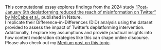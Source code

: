 This computational essay explores findings from the 2024 study [“Post-January 6th deplatforming reduced the reach of misinformation on Twitter” by McCabe et al.](https://www.nature.com/articles/s41586-024-07524-8), published in Nature. <br>
I replicate their Difference-in-Differences (DiD) analysis using the dataset provided to assess the impact of Twitter’s deplatforming intervention.
Additionally, I explore key assumptions and provide practical insights into how content moderation strategies like this can shape online discourse. <br>
Please also check out my [Medium post on this topic](https://medium.com/@sangmin.lee.ir/evaluating-the-effectiveness-of-twitters-deplatforming-as-a-content-moderation-strategy-1066dea05a46).
